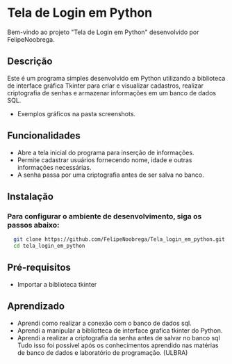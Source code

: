 # Tela de Login em Python
Bem-vindo ao projeto "Tela de Login em Python" desenvolvido por FelipeNoobrega. 


## Descrição
Este é um programa simples desenvolvido em Python utilizando a biblioteca de interface gráfica Tkinter para criar e visualizar cadastros, realizar criptografia de senhas e armazenar informações em um banco de dados SQL.

- Exemplos gráficos na pasta screenshots.


## Funcionalidades
- Abre a tela inicial do programa para inserção de informações.
- Permite cadastrar usuários fornecendo nome, idade e outras informações necessárias.
- A senha passa por uma criptografia antes de ser salva no banco.

## Instalação

### Para configurar o ambiente de desenvolvimento, siga os passos abaixo:
```bash
  git clone https://github.com/FelipeNoobrega/Tela_login_em_python.git
  cd tela_login_em_python
```

## Pré-requisitos
- Importar a biblioteca tkinter

## Aprendizado
- Aprendi como realizar a conexão com o banco de dados sql.
- Aprendi a manipular a bibliotteca de interface grafica tkinter do Python.
- Aprendi a realizar a criptografia da senha antes de salvar no banco sql
  Tudo isso foi possível após os conhecimentos aprendido nas matérias de banco de dados e laboratório de programação. (ULBRA)

  
